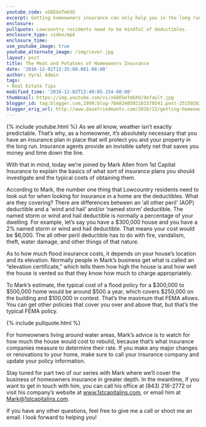 ```yaml
---
youtube_code: xG8EGeTmbXU
excerpt: Getting homeowners insurance can only help you in the long run, but knowing what plan works best for you depends on a few important factors we’ll discuss today.
enclosure:
pullquote: Lowcountry residents need to be mindful of deductibles.
enclosure_type: video/mp4
enclosure_time:
use_youtube_image: true
youtube_alternate_image: /img/cover.jpg
layout: post
title: The Meat and Potatoes of Homeowners Insurance
date: '2016-12-02T12:35:00.001-08:00'
author: Vyral Admin
tags:
- Real Estate Tips
modified_time: '2016-12-02T12:40:05.154-08:00'
thumbnail: https://img.youtube.com/vi/xG8EGeTmbXU/default.jpg
blogger_id: tag:blogger.com,1999:blog-7848340592101578541.post-2515026351864699530
blogger_orig_url: http://www.davefriedmantv.com/2016/12/getting-homeowners-insurance-can-only.html
---
```

{% include youtube.html %}
As we all know, weather isn’t exactly predictable. That’s why, as a homeowner, it’s absolutely necessary that you have an insurance plan in place that will protect you and your property in the long run. Insurance agents provide an invisible safety net that saves you money and time down the line.

With that in mind, today we’re joined by Mark Allen from 1st Capital Insurance to explain the basics of what sort of insurance plans you should investigate and the typical costs of obtaining them.

According to Mark, the number one thing that Lowcountry residents need to look out for when looking for insurance in a home are the deductibles. What are they covering? There are differences between an ‘all other peril’ (AOP) deductible and a ‘wind and hail’ and/or ‘named storm’ deductible. The named storm or wind and hail deductible is normally a percentage of your dwelling. For example, let’s say you have a $300,000 house and you have a 2% named storm or wind and hail deductible. That means your cost would be $6,000. The all other peril deductible has to do with fire, vandalism, theft, water damage, and other things of that nature.

As to how much flood insurance costs, it depends on your house’s location and its elevation. Normally people in Mark’s business get what is called an “elevation certificate,” which tells them how high the house is and how well the house is vented so that they know how much to charge appropriately.

To Mark’s estimate, the typical cost of a flood policy for a $300,000 to $500,000 home would be around $500 a year, which covers $250,000 on the building and $100,000 in contest. That’s the maximum that FEMA allows. You can get other policies that cover you over and above that, but that’s the typical FEMA policy.

{% include pullquote.html %}

For homeowners living around water areas, Mark’s advice is to watch for how much the house would cost to rebuild, because that’s what insurance companies measure to determine their rate. If you make any major changes or renovations to your home, make sure to call your insurance company and update your policy information.

Stay tuned for part two of our series with Mark where we’ll cover the business of homeowners insurance in greater depth. In the meantime, if you want to get in touch with him, you can call his office at (843) 216-2772 or visit his company’s website at www.1stcapitalins.com, or email him at Mark@1stcapitalins.com.

If you have any other questions, feel free to give me a call or shoot me an email. I look forward to helping you!
